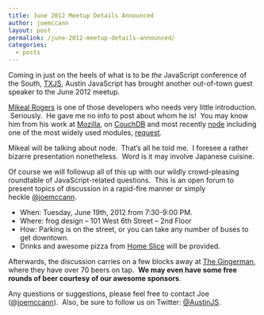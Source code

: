 ```yaml
---
title: June 2012 Meetup Details Announced
author: joemccann
layout: post
permalink: /june-2012-meetup-details-announced/
categories:
  - posts
---
```

Coming in just on the heels of what is to be *the* JavaScript conference of the South, [TXJS][1], Austin JavaScript has brought another out-of-town guest speaker to the June 2012 meetup.

[Mikeal Rogers][2] is one of those developers who needs very little introduction.  Seriously.  He gave me no info to post about whom he is!  You may know him from his work at [Mozilla][3], on [CouchDB][4] and most recently [node][5] including one of the most widely used modules, [request][6].

Mikeal will be talking about node.  That&#8217;s all he told me.  I foresee a rather bizarre presentation nonetheless.  Word is it may involve Japanese cuisine.

Of course we will followup all of this up with our wildly crowd-pleasing roundtable of JavaScript-related questions.  This is an open forum to present topics of discussion in a rapid-fire manner or simply heckle [@joemccann][7].

  * When: Tuesday, June 19th, 2012 from 7:30-9:00 PM.
  * Where: frog design – 101 West 6th Street – 2nd Floor
  * How: Parking is on the street, or you can take any number of buses to get downtown.
  * Drinks and awesome pizza from [Home Slice][8] will be provided.

Afterwards, the discussion carries on a few blocks away at [The Gingerman][9], where they have over 70 beers on tap.  **We may even have some free rounds of beer courtesy of our awesome sponsors**.

Any questions or suggestions, please feel free to contact Joe ([@joemccann][10]).  Also, be sure to follow us on Twitter: [@AustinJS][11].

 [1]: http://2012.texasjavascript.com
 [2]: http://twitter.com/mikeal
 [3]: http://mozilla.org
 [4]: http://couchdb.apache.org/
 [5]: http://nodejs.org
 [6]: https://github.com/mikeal/request
 [7]: http://twitter.com/joemccann
 [8]: http://www.homeslicepizza.com/
 [9]: http://gingermanpub.com/
 [10]: http://twitter.com/joemccann "Joe McCann on Twitter"
 [11]: http://twitter.com/austinjs "AustinJS on Twitter"
